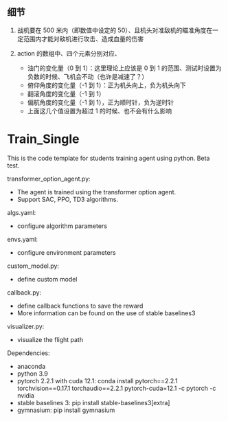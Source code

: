 ## 细节

1. 战机要在 500 米内（即数值中设定的 50）、且机头对准敌机的瞄准角度在一定范围内才能对敌机进行攻击、造成血量的伤害

2. action 的数组中、四个元素分别对应、

   - 油门的变化量（0 到 1）：这里理论上应该是 0 到 1 的范围、测试时设置为负数的时候、飞机会不动（也许是减速了？）
   - 俯仰角度的变化量（-1 到 1）：正为机头向上，负为机头向下
   - 翻滚角度的变化量（-1 到 1）
   - 偏航角度的变化量（-1 到 1），正为顺时针，负为逆时针
   - 上面这几个值设置为超过 1 的时候、也不会有什么影响

# Train_Single

This is the code template for students training agent using python. Beta test.

transformer_option_agent.py:

- The agent is trained using the transformer option agent.
- Support SAC, PPO, TD3 algorithms.

algs.yaml:

- configure algorithm parameters

envs.yaml:

- configure environment parameters

custom_model.py:

- define custom model

callback.py:

- define callback functions to save the reward
- More information can be found on the use of stable baselines3

visualizer.py:

- visualize the flight path

Dependencies:

- anaconda
- python 3.9
- pytorch 2.2.1 with cuda 12.1: conda install pytorch==2.2.1 torchvision==0.17.1 torchaudio==2.2.1 pytorch-cuda=12.1 -c pytorch -c nvidia
- stable baselines 3: pip install stable-baselines3[extra]
- gymnasium: pip install gymnasium
